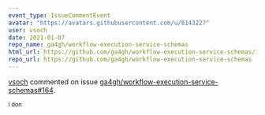 ```yaml
---
event_type: IssueCommentEvent
avatar: "https://avatars.githubusercontent.com/u/814322?"
user: vsoch
date: 2021-01-07
repo_name: ga4gh/workflow-execution-service-schemas
html_url: https://github.com/ga4gh/workflow-execution-service-schemas/issues/164
repo_url: https://github.com/ga4gh/workflow-execution-service-schemas
---
```


<a href='https://github.com/vsoch' target='_blank'>vsoch</a> commented on issue <a href='https://github.com/ga4gh/workflow-execution-service-schemas/issues/164' target='_blank'>ga4gh/workflow-execution-service-schemas#164</a>.

<small>I don